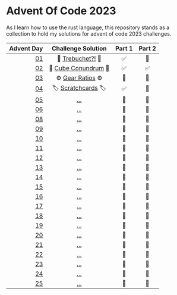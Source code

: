 # Advent Of Code 2023
As I learn how to use the rust language, this repository stands as a collection to hold my solutions for advent of code 2023 challenges.


|    Advent Day        |     Challenge Solution                 | Part 1 | Part 2 |
|    ---:       |    :----:                             |  :---: |  :---: |
| [01][01]      |  🏹 [Trebuchet?!](/solutions/day_01/) 🏹   |  ✅   |  🔲  |
| [02][02]      | 🧊 [Cube Conundrum](/solutions/day_02/)  🧊  |  ✅   |  ✅  |
| [03][03]      | ⚙️ [Gear Ratios](/solutions/day_03/) ⚙️   |  🔲  |  🔲  |
| [04][04]      | 🏷️ [Scratchcards](/solutions/day_04/) 🏷️   |  ✅   |  🔲  |
| [05][05]      |  [...](/solutions/day_05/)    |  🔲   |  🔲  |
| [06][06]      |  [...](/solutions/day_06/)    |  🔲   |  🔲  |
| [08][08]      |  [...](/solutions/day_07/)    |  🔲   |  🔲  |
| [09][09]      |  [...](/solutions/day_08/)    |  🔲   |  🔲  |
| [10][10]      |  [...](/solutions/day_09/)    |  🔲   |  🔲  |
| [11][11]      |  [...](/solutions/day_10/)    |  🔲   |  🔲  |
| [12][12]      |  [...](/solutions/day_11/)    |  🔲   |  🔲  |
| [13][13]      |  [...](/solutions/day_12/)    |  🔲   |  🔲  |
| [14][14]      |  [...](/solutions/day_13/)    |  🔲   |  🔲  |
| [15][15]      |  [...](/solutions/day_14/)    |  🔲   |  🔲  |
| [16][16]      |  [...](/solutions/day_15/)    |  🔲   |  🔲  |
| [17][17]      |  [...](/solutions/day_16/)    |  🔲   |  🔲  |
| [18][18]      |  [...](/solutions/day_18/)    |  🔲   |  🔲  |
| [19][19]      |  [...](/solutions/day_19/)    |  🔲   |  🔲  |
| [20][20]      |  [...](/solutions/day_20/)    |  🔲   |  🔲  |
| [21][21]      |  [...](/solutions/day_21/)    |  🔲   |  🔲  |
| [22][22]      |  [...](/solutions/day_22/)    |  🔲   |  🔲  |
| [23][23]      |  [...](/solutions/day_23/)    |  🔲   |  🔲  |
| [24][24]      |  [...](/solutions/day_24/)    |  🔲   |  🔲  |
| [25][25]      |  [...](/solutions/day_25/)    |  🔲   |  🔲  |


[01]: https://adventofcode.com/2023/day/1
[02]: https://adventofcode.com/2023/day/2
[03]: https://adventofcode.com/2023/day/3
[04]: https://adventofcode.com/2023/day/4
[05]: https://adventofcode.com/2023/day/5
[06]: https://adventofcode.com/2023/day/6
[07]: https://adventofcode.com/2023/day/7
[08]: https://adventofcode.com/2023/day/8
[09]: https://adventofcode.com/2023/day/9
[10]: https://adventofcode.com/2023/day/10
[11]: https://adventofcode.com/2023/day/11
[12]: https://adventofcode.com/2023/day/12
[13]: https://adventofcode.com/2023/day/13
[14]: https://adventofcode.com/2023/day/14
[15]: https://adventofcode.com/2023/day/15
[16]: https://adventofcode.com/2023/day/16
[17]: https://adventofcode.com/2023/day/17
[18]: https://adventofcode.com/2023/day/18
[19]: https://adventofcode.com/2023/day/19
[20]: https://adventofcode.com/2023/day/20
[21]: https://adventofcode.com/2023/day/21
[22]: https://adventofcode.com/2023/day/22
[23]: https://adventofcode.com/2023/day/23
[24]: https://adventofcode.com/2023/day/24
[25]: https://adventofcode.com/2023/day/25
